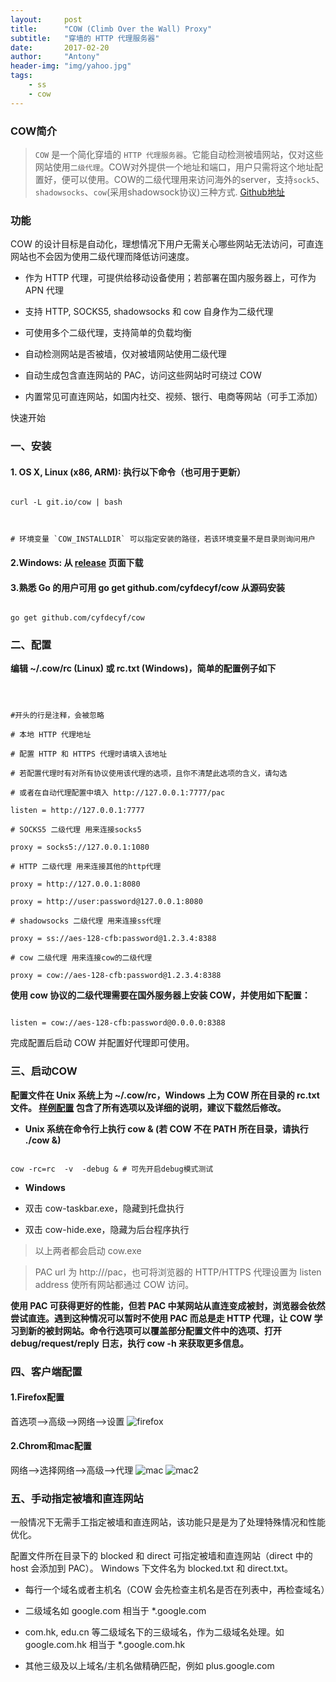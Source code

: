 ```yaml
---
layout:     post
title:      "COW (Climb Over the Wall) Proxy"
subtitle:   "穿墙的 HTTP 代理服务器"
date:       2017-02-20
author:     "Antony"
header-img: "img/yahoo.jpg"
tags:
    - ss
    - cow
---
```

### COW简介

> `COW` 是一个简化穿墙的 `HTTP 代理服务器`。它能自动检测被墙网站，仅对这些网站使用`二级代理`。COW对外提供一个地址和端口，用户只需将这个地址配置好，便可以使用。COW的二级代理用来访问海外的server，支持`sock5`、`shadowsocks`、`cow`(采用shadowsock协议)三种方式. [Github地址](https://github.com/cyfdecyf/cow)

### 功能

COW 的设计目标是自动化，理想情况下用户无需关心哪些网站无法访问，可直连网站也不会因为使用二级代理而降低访问速度。

- 作为 HTTP 代理，可提供给移动设备使用；若部署在国内服务器上，可作为 APN 代理

- 支持 HTTP, SOCKS5, shadowsocks 和 cow 自身作为二级代理

- 可使用多个二级代理，支持简单的负载均衡

- 自动检测网站是否被墙，仅对被墙网站使用二级代理

- 自动生成包含直连网站的 PAC，访问这些网站时可绕过 COW

- 内置常见可直连网站，如国内社交、视频、银行、电商等网站（可手工添加）

快速开始



### 一、安装

#### **1. OS X, Linux (x86, ARM)**: 执行以下命令（也可用于更新）

```

curl -L git.io/cow | bash



# 环境变量 `COW_INSTALLDIR` 可以指定安装的路径，若该环境变量不是目录则询问用户

```

#### **2.Windows**: 从 [release](https://github.com/cyfdecyf/cow/releases) 页面下载



#### **3.熟悉 Go 的用户可用 go get github.com/cyfdecyf/cow 从源码安装**

```

go get github.com/cyfdecyf/cow

```

### 二、配置



**编辑 ~/.cow/rc (Linux) 或 rc.txt (Windows)，简单的配置例子如下**

```



#开头的行是注释，会被忽略

# 本地 HTTP 代理地址

# 配置 HTTP 和 HTTPS 代理时请填入该地址

# 若配置代理时有对所有协议使用该代理的选项，且你不清楚此选项的含义，请勾选

# 或者在自动代理配置中填入 http://127.0.0.1:7777/pac

listen = http://127.0.0.1:7777

# SOCKS5 二级代理 用来连接socks5

proxy = socks5://127.0.0.1:1080

# HTTP 二级代理 用来连接其他的http代理

proxy = http://127.0.0.1:8080

proxy = http://user:password@127.0.0.1:8080

# shadowsocks 二级代理 用来连接ss代理

proxy = ss://aes-128-cfb:password@1.2.3.4:8388

# cow 二级代理 用来连接cow的二级代理

proxy = cow://aes-128-cfb:password@1.2.3.4:8388

```

**使用 cow 协议的二级代理需要在国外服务器上安装 COW，并使用如下配置：**

```

listen = cow://aes-128-cfb:password@0.0.0.0:8388

```

完成配置后启动 COW 并配置好代理即可使用。



### 三、启动COW

**配置文件在 Unix 系统上为 ~/.cow/rc，Windows 上为 COW 所在目录的 rc.txt 文件。 [样例配置](http://zantony.top/2017/02/20/Cow-rc-%E6%A0%B7%E4%BE%8B%E9%85%8D%E7%BD%AE%E6%96%87%E4%BB%B6/) 包含了所有选项以及详细的说明，建议下载然后修改。**

- **Unix 系统在命令行上执行 cow & (若 COW 不在 PATH 所在目录，请执行 ./cow &)**

```

cow -rc=rc  -v  -debug & # 可先开启debug模式测试

```

- **Windows**

 - 双击 cow-taskbar.exe，隐藏到托盘执行

 - 双击 cow-hide.exe，隐藏为后台程序执行



>以上两者都会启动 cow.exe

>PAC url 为 http://<listen address>/pac，也可将浏览器的 HTTP/HTTPS 代理设置为 listen address 使所有网站都通过 COW 访问。



**使用 PAC 可获得更好的性能，但若 PAC 中某网站从直连变成被封，浏览器会依然尝试直连。遇到这种情况可以暂时不使用 PAC 而总是走 HTTP 代理，让 COW 学习到新的被封网站。命令行选项可以覆盖部分配置文件中的选项、打开 debug/request/reply 日志，执行 cow -h 来获取更多信息。**

### 四、客户端配置

#### 1.Firefox配置

首选项-->高级-->网络-->设置
![firefox](http://obbogqhb1.bkt.clouddn.com/firefox.png)



#### 2.Chrom和mac配置

网络-->选择网络-->高级-->代理
![mac](http://obbogqhb1.bkt.clouddn.com/mac1.png)
![mac2](http://obbogqhb1.bkt.clouddn.com/mac2.png)

### 五、手动指定被墙和直连网站

一般情况下无需手工指定被墙和直连网站，该功能只是是为了处理特殊情况和性能优化。

配置文件所在目录下的 blocked 和 direct 可指定被墙和直连网站（direct 中的 host 会添加到 PAC）。 Windows 下文件名为 blocked.txt 和 direct.txt。

- 每行一个域名或者主机名（COW 会先检查主机名是否在列表中，再检查域名）

 - 二级域名如 google.com 相当于 *.google.com

 - com.hk, edu.cn 等二级域名下的三级域名，作为二级域名处理。如 google.com.hk 相当于 *.google.com.hk

 - 其他三级及以上域名/主机名做精确匹配，例如 plus.google.com



